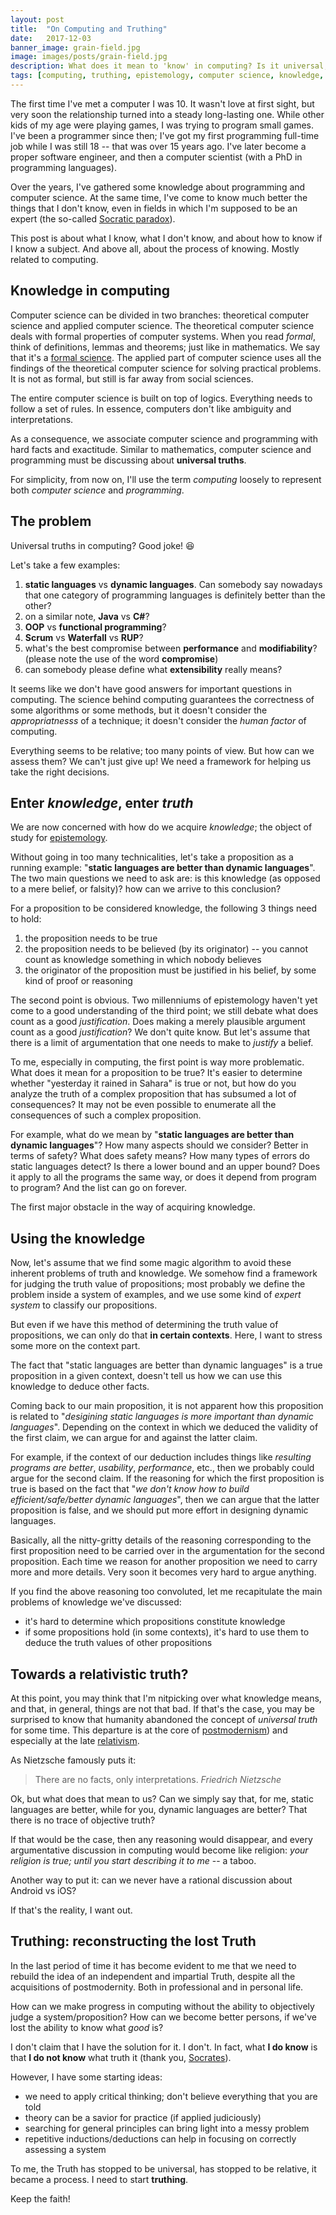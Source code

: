 ```yaml
---
layout: post
title:  "On Computing and Truthing"
date:   2017-12-03
banner_image: grain-field.jpg
image: images/posts/grain-field.jpg
description: What does it mean to 'know' in computing? Is it universal, is it too relative? I need to start truthing
tags: [computing, truthing, epistemology, computer science, knowledge, relativism]
---
```


The first time I've met a computer I was 10. It wasn't love at first sight, but very soon the relationship turned into a steady long-lasting one. While other kids of my age were playing games, I was trying to program small games. I've been a programmer since then; I've got my first programming full-time job while I was still 18 -- that was over 15 years ago. I've later become a proper software engineer, and then a computer scientist (with a PhD in programming languages).

Over the years, I've gathered some knowledge about programming and computer science. At the same time, I've come to know much better the things that I don't know, even in fields in which I'm supposed to be an expert (the so-called [Socratic paradox](http://en.wikipedia.org/wiki/I_know_that_I_know_nothing)).

This post is about what I know, what I don't know, and about how to know if I know a subject. And above all, about the process of knowing. Mostly related to computing.

## Knowledge in computing

Computer science can be divided in two branches: theoretical computer science and applied computer science. The theoretical computer science deals with formal properties of computer systems. When you read _formal_, think of definitions, lemmas and theorems; just like in mathematics. We say that it's a [formal science](http://en.wikipedia.org/wiki/Formal_science). The applied part of computer science uses all the findings of the theoretical computer science for solving practical problems. It is not as formal, but still is far away from social sciences.

The entire computer science is built on top of logics. Everything needs to follow a set of rules. In essence, computers don't like ambiguity and interpretations.

As a consequence, we associate computer science and programming with hard facts and exactitude. Similar to mathematics, computer science and programming must be discussing about **universal truths**.

For simplicity, from now on, I'll use the term _computing_ loosely to represent both _computer science_ and _programming_.


## The problem

Universal truths in computing? Good joke! :laughing:

Let's take a few examples:
1. **static languages** vs **dynamic languages**. Can somebody say nowadays that one category of programming languages is definitely better than the other?
1. on a similar note, **Java** vs **C#**?
1. **OOP** vs **functional programming**?
1. **Scrum** vs **Waterfall** vs **RUP**?
1. what's the best compromise between **performance** and **modifiability**? (please note the use of the word **compromise**)
1. can somebody please define what **extensibility** really means?

It seems like we don't have good answers for important questions in computing. The science behind computing guarantees the correctness of some algorithms or some methods, but it doesn't consider the _appropriatnesss_ of a technique; it doesn't consider the _human factor_ of computing.

Everything seems to be relative; too many points of view. But how can we assess them? We can't just give up! We need a framework for helping us take the right decisions.


## Enter _knowledge_, enter _truth_

We are now concerned with how do we acquire _knowledge_; the object of study for [epistemology](https://plato.stanford.edu/entries/epistemology/).

Without going in too many technicalities, let's take a proposition as a running example: "__static languages are better than dynamic languages__". The two main questions we need to ask are: is this knowledge (as opposed to a mere belief, or falsity)? how can we arrive to this conclusion?

For a proposition to be considered knowledge, the following 3 things need to hold:
1. the proposition needs to be true
1. the proposition needs to be believed (by its originator) -- you cannot count as knowledge something in which nobody believes
1. the originator of the proposition must be justified in his belief, by some kind of proof or reasoning

The second point is obvious. Two millenniums of epistemology haven't yet come to a good understanding of the third point; we still debate what does count as a good _justification_. Does making a merely plausible argument count as a good _justification_? We don't quite know. But let's assume that there is a limit of argumentation that one needs to make to _justify_ a belief.

To me, especially in computing, the first point is way more problematic. What does it mean for a proposition to be true? It's easier to determine whether "yesterday it rained in Sahara" is true or not, but how do you analyze the truth of a complex proposition that has subsumed a lot of consequences? It may not be even possible to enumerate all the consequences of such a complex proposition.

For example, what do we mean by "__static languages are better than dynamic languages__"? How many aspects should we consider? Better in terms of safety? What does safety means? How many types of errors do static languages detect? Is there a lower bound and an upper bound? Does it apply to all the programs the same way, or does it depend from program to program? And the list can go on forever.

The first major obstacle in the way of acquiring knowledge.

## Using the knowledge

Now, let's assume that we find some magic algorithm to avoid these inherent problems of truth and knowledge. We somehow find a framework for judging the truth value of propositions; most probably we define the problem inside a system of examples, and we use some kind of _expert system_ to classify our propositions.

But even if we have this method of determining the truth value of propositions, we can only do that **in certain contexts**. Here, I want to stress some more on the context part.

The fact that "static languages are better than dynamic languages" is a true proposition in a given context, doesn't tell us how we can use this knowledge to deduce other facts.

Coming back to our main proposition, it is not apparent how this proposition is related to "_desigining static languages is more important than dynamic languages_". Depending on the context in which we deduced the validity of the first claim, we can argue for and against the latter claim.

For example, if the context of our deduction includes things like _resulting programs are better_, _usability_, _performance_, etc., then we probably could argue for the second claim. If the reasoning for which the first proposition is true is based on the fact that "_we don't know how to build efficient/safe/better dynamic languages_", then we can argue that the latter proposition is false, and we should put more effort in designing dynamic languages.

Basically, all the nitty-gritty details of the reasoning corresponding to the first proposition need to be carried over in the argumentation for the second proposition. Each time we reason for another proposition we need to carry more and more details. Very soon it becomes very hard to argue anything.

If you find the above reasoning too convoluted, let me recapitulate the main problems of knowledge we've discussed:
* it's hard to determine which propositions constitute knowledge
* if some propositions hold (in some contexts), it's hard to use them to deduce the truth values of other propositions


## Towards a relativistic truth?

At this point, you may think that I'm nitpicking over what knowledge means, and that, in general, things are not that bad. If that's the case, you may be surprised to know that humanity abandoned the concept of _universal truth_ for some time. This departure is at the core of [postmodernism](http://en.wikipedia.org/wiki/Postmodernism)) and especially at the late [relativism](https://plato.stanford.edu/entries/relativism/).

As Nietzsche famously puts it:
> There are no facts, only interpretations. <cite>Friedrich Nietzsche</cite>

Ok, but what does that mean to us? Can we simply say that, for me, static languages are better, while for you, dynamic languages are better? That there is no trace of objective truth?

If that would be the case, then any reasoning would disappear, and every argumentative discussion in computing would become like religion: _your religion is true; until you start describing it to me_ -- a taboo.

Another way to put it: can we never have a rational discussion about Android vs iOS?

If that's the reality, I want out.

## Truthing: reconstructing the lost Truth

In the last period of time it has become evident to me that we need to rebuild the idea of an independent and impartial Truth, despite all the acquisitions of postmodernity. Both in professional and in personal life.

How can we make progress in computing without the ability to objectively judge a system/proposition? How can we become better persons, if we've lost the ability to know what _good_ is?

I don't claim that I have the solution for it. I don't. In fact, what **I do know** is that **I do not know** what truth it (thank you, [Socrates](http://en.wikipedia.org/wiki/I_know_that_I_know_nothing)).

However, I have some starting ideas:
* we need to apply critical thinking; don't believe everything that you are told
* theory can be a savior for practice (if applied judiciously)
* searching for general principles can bring light into a messy problem
* repetitive inductions/deductions can help in focusing on correctly assessing a system

To me, the Truth has stopped to be universal, has stopped to be relative, it became a process. I need to start **truthing**.

Keep the faith!
